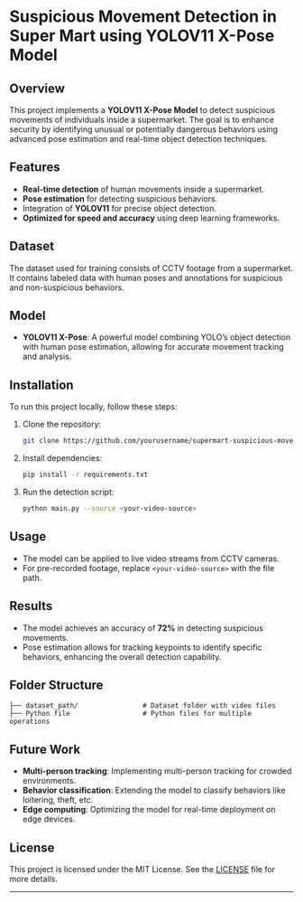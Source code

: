 # Suspicious Movement Detection in Super Mart using YOLOV11 X-Pose Model

## Overview
This project implements a **YOLOV11 X-Pose Model** to detect suspicious movements of individuals inside a supermarket. The goal is to enhance security by identifying unusual or potentially dangerous behaviors using advanced pose estimation and real-time object detection techniques.

## Features
- **Real-time detection** of human movements inside a supermarket.
- **Pose estimation** for detecting suspicious behaviors.
- Integration of **YOLOV11** for precise object detection.
- **Optimized for speed and accuracy** using deep learning frameworks.
  
## Dataset
The dataset used for training consists of CCTV footage from a supermarket. It contains labeled data with human poses and annotations for suspicious and non-suspicious behaviors.

## Model
- **YOLOV11 X-Pose**: A powerful model combining YOLO’s object detection with human pose estimation, allowing for accurate movement tracking and analysis.
  
## Installation
To run this project locally, follow these steps:

1. Clone the repository:
   ```bash
   git clone https://github.com/yourusername/supermart-suspicious-movement-detection.git
   ```
2. Install dependencies:
   ```bash
   pip install -r requirements.txt
   ```
3. Run the detection script:
   ```bash
   python main.py --source <your-video-source>
   ```

## Usage
- The model can be applied to live video streams from CCTV cameras.
- For pre-recorded footage, replace `<your-video-source>` with the file path.
  
## Results
- The model achieves an accuracy of **72%** in detecting suspicious movements.
- Pose estimation allows for tracking keypoints to identify specific behaviors, enhancing the overall detection capability.

## Folder Structure
```
├── dataset_path/                # Dataset folder with video files
├── Python file                  # Python files for multiple operations
```

## Future Work
- **Multi-person tracking**: Implementing multi-person tracking for crowded environments.
- **Behavior classification**: Extending the model to classify behaviors like loitering, theft, etc.
- **Edge computing**: Optimizing the model for real-time deployment on edge devices.

## License
This project is licensed under the MIT License. See the [LICENSE](LICENSE) file for more details.

---

